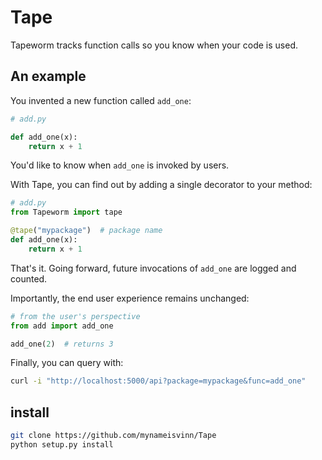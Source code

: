 # Tape
Tapeworm tracks function calls so you know when your code is used.

## An example
You invented a new function called `add_one`:
```python
# add.py

def add_one(x):
    return x + 1
```
You'd like to know when `add_one` is invoked by users. 

With Tape, you can find out by adding a single decorator to your method:
```python
# add.py
from Tapeworm import tape

@tape("mypackage")  # package name
def add_one(x):
    return x + 1
```
That's it. Going forward, future invocations of `add_one` are logged and counted.

Importantly, the end user experience remains unchanged:
```python
# from the user's perspective
from add import add_one

add_one(2)  # returns 3
```

Finally, you can query with:
```bash
curl -i "http://localhost:5000/api?package=mypackage&func=add_one"
```

## install
```bash
git clone https://github.com/mynameisvinn/Tape
python setup.py install
```

